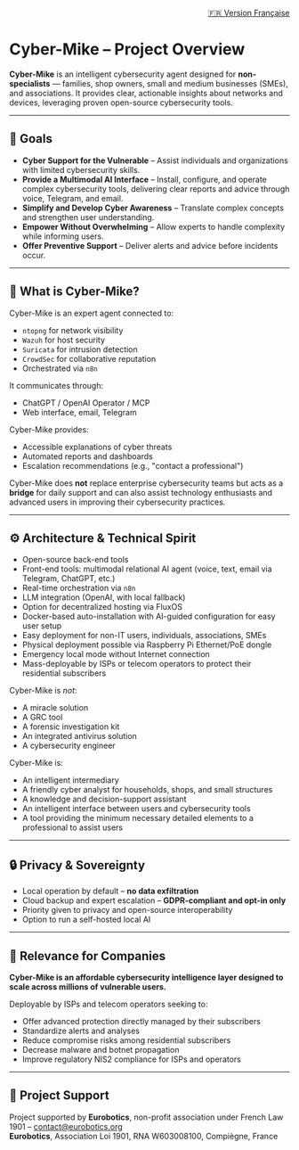 <p align="right">
  <a href="https://github.com/Eurobotics-Association/Cyber-Mike/blob/main/README-fr.md">🇫🇷 Version Française</a>
</p>

# Cyber-Mike – Project Overview

**Cyber-Mike** is an intelligent cybersecurity agent designed for **non-specialists** — families, shop owners, small and medium businesses (SMEs), and associations. It provides clear, actionable insights about networks and devices, leveraging proven open-source cybersecurity tools.

---

## 🌟 Goals

- **Cyber Support for the Vulnerable** – Assist individuals and organizations with limited cybersecurity skills.
- **Provide a Multimodal AI Interface** – Install, configure, and operate complex cybersecurity tools, delivering clear reports and advice through voice, Telegram, and email.
- **Simplify and Develop Cyber Awareness** – Translate complex concepts and strengthen user understanding.
- **Empower Without Overwhelming** – Allow experts to handle complexity while informing users.
- **Offer Preventive Support** – Deliver alerts and advice before incidents occur.

>

---

## 🤖 What is Cyber-Mike?

Cyber-Mike is an expert agent connected to:

- `ntopng` for network visibility
- `Wazuh` for host security
- `Suricata` for intrusion detection
- `CrowdSec` for collaborative reputation
- Orchestrated via `n8n`

It communicates through:

- ChatGPT / OpenAI Operator / MCP
- Web interface, email, Telegram

Cyber-Mike provides:

- Accessible explanations of cyber threats
- Automated reports and dashboards
- Escalation recommendations (e.g., "contact a professional")

Cyber-Mike does **not** replace enterprise cybersecurity teams but acts as a **bridge** for daily support and can also assist technology enthusiasts and advanced users in improving their cybersecurity practices.

---

## ⚙️ Architecture & Technical Spirit

- Open-source back-end tools
- Front-end tools: multimodal relational AI agent (voice, text, email via Telegram, ChatGPT, etc.)
- Real-time orchestration via `n8n`
- LLM integration (OpenAI, with local fallback)
- Option for decentralized hosting via FluxOS
- Docker-based auto-installation with AI-guided configuration for easy user setup
- Easy deployment for non-IT users, individuals, associations, SMEs
- Physical deployment possible via Raspberry Pi Ethernet/PoE dongle
- Emergency local mode without Internet connection
- Mass-deployable by ISPs or telecom operators to protect their residential subscribers

Cyber-Mike is *not*:

- A miracle solution
- A GRC tool
- A forensic investigation kit
- An integrated antivirus solution
- A cybersecurity engineer

Cyber-Mike is:

- An intelligent intermediary
- A friendly cyber analyst for households, shops, and small structures
- A knowledge and decision-support assistant
- An intelligent interface between users and cybersecurity tools
- A tool providing the minimum necessary detailed elements to a professional to assist users

---

## 🔒 Privacy & Sovereignty

- Local operation by default – **no data exfiltration**
- Cloud backup and expert escalation – **GDPR-compliant and opt-in only**
- Priority given to privacy and open-source interoperability
- Option to run a self-hosted local AI

---

## 🚀 Relevance for Companies

**Cyber-Mike is an affordable cybersecurity intelligence layer designed to scale across millions of vulnerable users.**

Deployable by ISPs and telecom operators seeking to:

- Offer advanced protection directly managed by their subscribers
- Standardize alerts and analyses
- Reduce compromise risks among residential subscribers
- Decrease malware and botnet propagation
- Improve regulatory NIS2 compliance for ISPs and operators

---

## 🤝 Project Support

Project supported by **Eurobotics**, non-profit association under French Law 1901 – [contact@eurobotics.org](mailto:contact@eurobotics.org)  
**Eurobotics**, Association Loi 1901, RNA W603008100, Compiègne, France
